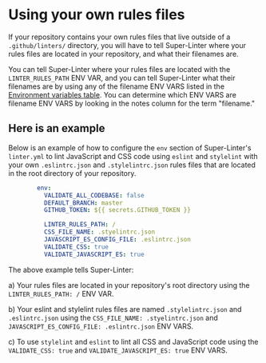 # Using your own rules files

If your repository contains your own rules files that live outside of a ``.github/linters/`` directory, you will have to tell Super-Linter where your rules files are located in your repository, and what their filenames are.

You can tell Super-Linter where your rules files are located with the ``LINTER_RULES_PATH`` ENV VAR, and you can tell Super-Linter what their filenames are by using any of the filename ENV VARS listed in the [Environment variables table](/README.md#Environment-variables). You can determine which ENV VARS are filename ENV VARS by looking in the notes column for the term "filename."

## Here is an example

Below is an example of how to configure the ``env`` section of Super-Linter's ``linter.yml`` to lint JavaScript and CSS code using ``eslint`` and ``stylelint`` with your own ``.eslintrc.json`` and ``.stylelintrc.json`` rules files that are located in the root directory of your repository.  

``` yaml
        env:
          VALIDATE_ALL_CODEBASE: false
          DEFAULT_BRANCH: master
          GITHUB_TOKEN: ${{ secrets.GITHUB_TOKEN }}

          LINTER_RULES_PATH: /
          CSS_FILE_NAME: .styelintrc.json
          JAVASCRIPT_ES_CONFIG_FILE: .eslintrc.json
          VALIDATE_CSS: true
          VALIDATE_JAVASCRIPT_ES: true
```

The above example tells Super-Linter:

a) Your rules files are located in your repository's root directory using the ``LINTER_RULES_PATH: /`` ENV VAR.

b) Your eslint and stylelint rules files are named ``.stylelintrc.json`` and ``.eslintrc.json`` using the ``CSS_FILE_NAME: .styelintrc.json`` and ``JAVASCRIPT_ES_CONFIG_FILE: .eslintrc.json`` ENV VARS.

c) To use ``stylelint`` and ``eslint`` to lint all CSS and JavaScript code using the ``VALIDATE_CSS: true`` and ``VALIDATE_JAVASCRIPT_ES: true`` ENV VARS.
